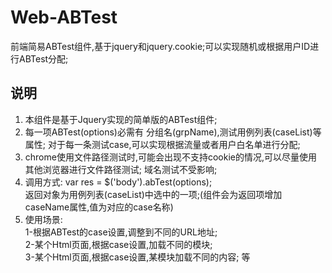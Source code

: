 # Web-ABTest
前端简易ABTest组件,基于jquery和jquery.cookie;可以实现随机或根据用户ID进行ABTest分配;

## 说明
1. 本组件是基于Jquery实现的简单版的ABTest组件; 
2. 每一项ABTest(options)必需有 分组名(grpName),测试用例列表(caseList)等属性;
对于每一条测试case,可以实现根据流量或者用户白名单进行分配;
3. chrome使用文件路径测试时,可能会出现不支持cookie的情况,可以尽量使用其他浏览器进行文件路径测试;
域名测试不受影响;
4. 调用方式: var res = $('body').abTest(options);  
返回对象为用例列表(caseList)中选中的一项;(组件会为返回项增加 caseName属性,值为对应的case名称)
5. 使用场景:  
   1-根据ABTest的case设置,调整到不同的URL地址;  
   2-某个Html页面,根据case设置,加载不同的模块;  
   3-某个Html页面,根据case设置,某模块加载不同的内容; 等  




